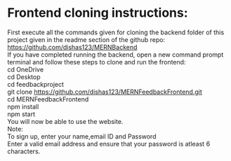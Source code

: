 # Frontend cloning instructions: <br>
First execute all the commands given for cloning the backend folder of this project given in the readme section of the github repo: https://github.com/dishas123/MERNBackend <br>
If you have completed running the backend, open a new command prompt terminal and follow these steps to clone and run the frontend: <br>
cd OneDrive <br>
cd Desktop <br>
cd feedbackproject <br>
git clone https://github.com/dishas123/MERNFeedbackFrontend.git <br>
cd MERNFeedbackFrontend <br>
npm install <br>
npm start <br>
You will now be able to use the website. <br>
Note: <br>
To sign up, enter your name,email ID and Password<br>
Enter a valid email address and ensure that your password is atleast 6 characters.




